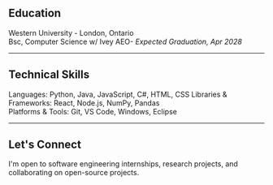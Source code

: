 ## Education  
Western University - London, Ontario  
Bsc, Computer Science w/ Ivey AEO- *Expected Graduation, Apr 2028*

---

## Technical Skills  
Languages: Python, Java, JavaScript, C#, HTML, CSS
Libraries & Frameworks: React, Node.js, NumPy, Pandas  
Platforms & Tools: Git, VS Code, Windows, Eclipse

---

## Let's Connect  
I'm open to software engineering internships, research projects, and collaborating on open-source projects.
